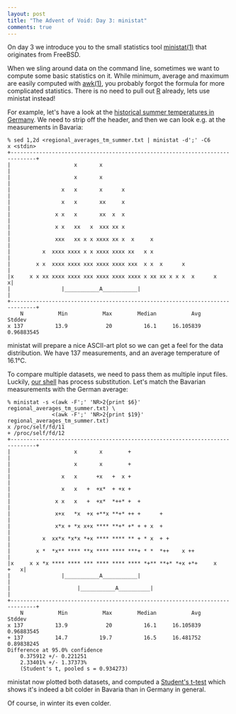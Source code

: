 ```yaml
---
layout: post
title: "The Advent of Void: Day 3: ministat"
comments: true
---
```


On day 3 we introduce you to the small statistics tool
[ministat(1)](https://man.voidlinux.org/ministat.1) that originates
from FreeBSD.

When we sling around data on the command line, sometimes we want to
compute some basic statistics on it.  While minimum, average and
maximum are easily computed with
[awk(1)](https://man.voidlinux.org/awk.1), you probably forgot the
formula for more complicated statistics.  There is no need to pull out
[R](https://man.voidlinux.org/R.1) already, lets use ministat instead!

For example, let's have a look at the
[historical summer temperatures in Germany](ftp://ftp-cdc.dwd.de/pub/CDC/regional_averages_DE/seasonal/air_temperature_mean/regional_averages_tm_summer.txt).
We need to strip off the header, and then we can look e.g. at the
measurements in Bavaria:

```
% sed 1,2d <regional_averages_tm_summer.txt | ministat -d';' -C6
x <stdin>
+------------------------------------------------------------------------------+
|                    x       x                                                 |
|                    x       x                                                 |
|                x   x       x      x                                          |
|                x   x       xx     x                                          |
|              x x   x       xx  x  x                                          |
|              x x   xx   x  xxx xx x                                          |
|              xxx   xx x x xxxx xx x  x     x                                 |
|          x  xxxx xxxx x x xxxx xxxx xx   x x                                 |
|        x x  xxxx xxxx xxx xxxx xxxx xxx  x x  x      x                       |
|x     x x xx xxxx xxxx xxx xxxx xxxx xxxx x xx xx x x x  x      x            x|
|                |___________A___________|                                     |
+------------------------------------------------------------------------------+
    N           Min           Max        Median           Avg        Stddev
x 137          13.9            20          16.1     16.105839    0.96883545
```

ministat will prepare a nice ASCII-art plot so we can get a feel for
the data distribution.  We have 137 measurements, and an average
temperature of 16.1°C.

To compare multiple datasets, we need to pass them as multiple input files.
Luckily, [our shell](https://man.voidlinux.org/zsh.1) has process substitution.
Let's match the Bavarian measurements with the German average:

```
% ministat -s <(awk -F';' 'NR>2{print $6}' regional_averages_tm_summer.txt) \
              <(awk -F';' 'NR>2{print $19}' regional_averages_tm_summer.txt) 
x /proc/self/fd/11
+ /proc/self/fd/12
+------------------------------------------------------------------------------+
|                    x       x        +                                        |
|                    x       x        +                                        |
|                x   x      +x   +  x +                                        |
|                x   x   +  +x*  + +x +                                        |
|              x x   x   +  +x*  *++* +  +                                     |
|              x+x   *x  +x +**x **+* ++ +      +                              |
|              x*x + *x x+x **** **+* +* + + x  +                              |
|          x  xx*x *x*x *+x **** **** ** + * x  + +                            |
|        x *  *x** **** **x **** **** ***+ * *  *++    x ++                    |
|x     x x *x **** **** *** **** **** **** *+** **+* *+x +*+     x        +   x|
|                |___________A___________|                                     |
|                     |___________A__________|                                 |
+------------------------------------------------------------------------------+
    N           Min           Max        Median           Avg        Stddev
x 137          13.9            20          16.1     16.105839    0.96883545
+ 137          14.7          19.7          16.5     16.481752    0.89838245
Difference at 95.0% confidence
	0.375912 +/- 0.221251
	2.33401% +/- 1.37373%
	(Student's t, pooled s = 0.934273)
```

ministat now plotted both datasets, and computed a [Student's
t-test](https://en.wikipedia.org/wiki/Student%27s_t-test) which shows
it's indeed a bit colder in Bavaria than in Germany in general.

Of course, in winter its even colder.
